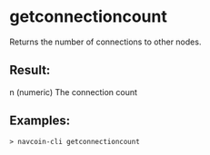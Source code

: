 # getconnectioncount

Returns the number of connections to other nodes.

## Result:
n          (numeric) The connection count

## Examples:
    > navcoin-cli getconnectioncount
